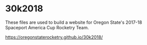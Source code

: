 # 30k2018
These files are used to build a website for Oregon State's 2017-18 Spaceport America Cup Rocketry Team.

https://oregonstaterocketry.github.io/30k2018/
